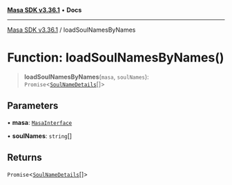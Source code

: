 [**Masa SDK v3.36.1**](../README.md) • **Docs**

***

[Masa SDK v3.36.1](../globals.md) / loadSoulNamesByNames

# Function: loadSoulNamesByNames()

> **loadSoulNamesByNames**(`masa`, `soulNames`): `Promise`\<[`SoulNameDetails`](../interfaces/SoulNameDetails.md)[]\>

## Parameters

• **masa**: [`MasaInterface`](../interfaces/MasaInterface.md)

• **soulNames**: `string`[]

## Returns

`Promise`\<[`SoulNameDetails`](../interfaces/SoulNameDetails.md)[]\>
